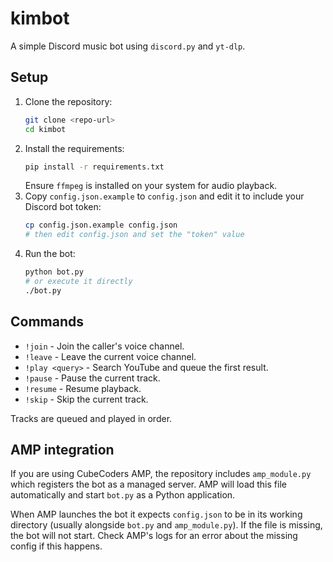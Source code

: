 # kimbot

A simple Discord music bot using `discord.py` and `yt-dlp`.

## Setup

1. Clone the repository:
   ```bash
   git clone <repo-url>
   cd kimbot
   ```
2. Install the requirements:
   ```bash
   pip install -r requirements.txt
   ```
   Ensure `ffmpeg` is installed on your system for audio playback.
3. Copy `config.json.example` to `config.json` and edit it to include your
   Discord bot token:
   ```bash
   cp config.json.example config.json
   # then edit config.json and set the "token" value
   ```
4. Run the bot:
   ```bash
   python bot.py
   # or execute it directly
   ./bot.py
   ```

## Commands

- `!join` - Join the caller's voice channel.
- `!leave` - Leave the current voice channel.
- `!play <query>` - Search YouTube and queue the first result.
- `!pause` - Pause the current track.
- `!resume` - Resume playback.
- `!skip` - Skip the current track.

Tracks are queued and played in order.

## AMP integration

If you are using CubeCoders AMP, the repository includes `amp_module.py` which
registers the bot as a managed server. AMP will load this file automatically and
start `bot.py` as a Python application.

When AMP launches the bot it expects `config.json` to be in its working directory (usually alongside `bot.py` and `amp_module.py`). If the file is missing, the bot will not start. Check AMP's logs for an error about the missing config if this happens.

